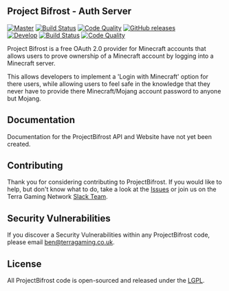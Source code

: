 ## Project Bifrost - Auth Server
[![Master](https://img.shields.io/badge/branch-master-orange.svg)](https://github.com/ProjectBifrost/BifrostServer/tree/master) [![Build Status](https://img.shields.io/travis/ProjectBifrost/BifrostServer/master.svg)](https://travis-ci.org/ProjectBifrost/BifrostServer/branches) [![Code Quality](https://img.shields.io/codacy/e2ffbf9afdbf4c86b3c69f398a224103/master.svg)](https://www.codacy.com/app/ProjectBifrost/BifrostServer/dashboard?bid=3033618) [![GitHub releases](https://img.shields.io/github/release/ProjectBifrost/BifrostServer.svg)](https://github.com/ProjectBifrost/BifrostServer/releases)
<br />
[![Develop](https://img.shields.io/badge/branch-develop-orange.svg)](https://github.com/ProjectBifrost/BifrostServer/tree/develop) [![Build Status](https://img.shields.io/travis/ProjectBifrost/BifrostServer/develop.svg)](https://travis-ci.org/ProjectBifrost/BifrostServer/branches) [![Code Quality](https://img.shields.io/codacy/e2ffbf9afdbf4c86b3c69f398a224103/develop.svg)](https://www.codacy.com/app/ProjectBifrost/BifrostServer/dashboard?bid=3033617)

Project Bifrost is a free OAuth 2.0 provider for Minecraft accounts that allows users to prove ownership of a Minecraft account by logging into a Minecraft server.

This allows developers to implement a 'Login with Minecraft' option for there users, while allowing users to feel safe in the knowledge that they never have to provide there Minecraft/Mojang account password to anyone  but Mojang.

## Documentation

Documentation for the ProjectBifrost API and Website have not yet been created.

## Contributing

Thank you for considering contributing to ProjectBifrost. If you would like to help, but don't know what to do, take a look at the [Issues](https://github.com/ProjectBifrost/BifrostServer/issues) or join us on the Terra Gaming Network [Slack Team](http://slack.terragaming.co.uk).

## Security Vulnerabilities
If you discover a Security Vulnerabilities within any ProjectBifrost code, please email [ben@terragaming.co.uk](mailto://ben@terragaming.co.uk).

## License
All ProjectBifrost code is open-sourced and released under the [LGPL](http://choosealicense.com/licenses/lgpl-3.0/ "Lesser General Public License v3.0").
